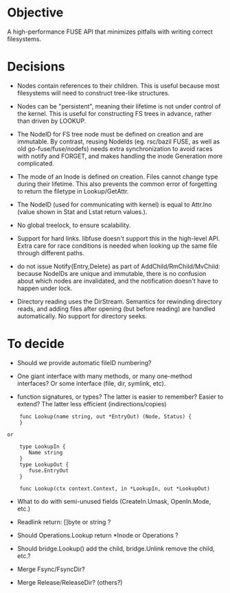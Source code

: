 
Objective
=========

A high-performance FUSE API that minimizes pitfalls with writing
correct filesystems.

Decisions
=========

   * Nodes contain references to their children. This is useful
     because most filesystems will need to construct tree-like
     structures.

   * Nodes can be "persistent", meaning their lifetime is not under
     control of the kernel. This is useful for constructing FS trees
     in advance, rather than driven by LOOKUP.

   * The NodeID for FS tree node must be defined on creation and are
     immutable. By contrast, reusing NodeIds (eg. rsc/bazil FUSE, as
     well as old go-fuse/fuse/nodefs) needs extra synchronization to
     avoid races with notify and FORGET, and makes handling the inode
     Generation more complicated.
     
   * The mode of an Inode is defined on creation.  Files cannot change
     type during their lifetime. This also prevents the common error
     of forgetting to return the filetype in Lookup/GetAttr.
     
   * The NodeID (used for communicating with kernel) is equal to
     Attr.Ino (value shown in Stat and Lstat return values.). 

   * No global treelock, to ensure scalability.

   * Support for hard links. libfuse doesn't support this in the
     high-level API.  Extra care for race conditions is needed when
     looking up the same file through different paths.

   * do not issue Notify{Entry,Delete} as part of
     AddChild/RmChild/MvChild: because NodeIDs are unique and
     immutable, there is no confusion about which nodes are
     invalidated, and the notification doesn't have to happen under
     lock.

   * Directory reading uses the DirStream. Semantics for rewinding
     directory reads, and adding files after opening (but before
     reading) are handled automatically. No support for directory
     seeks.


To decide
=========

   * Should we provide automatic fileID numbering?
   
   * One giant interface with many methods, or many one-method
     interfaces? Or some interface (file, dir, symlink, etc).
 
   * function signatures, or types? The latter is easier to remember?
     Easier to extend? The latter less efficient (indirections/copies)

```
    func Lookup(name string, out *EntryOut) (Node, Status) {
    }

or

    type LookupIn {
       Name string
    }
    type LookupOut {
       fuse.EntryOut
    }

    func Lookup(ctx context.Context, in *LookupIn, out *LookupOut) 
```

   * What to do with semi-unused fields (CreateIn.Umask, OpenIn.Mode, etc.)
   
   * Readlink return: []byte or string ?

   * Should Operations.Lookup return *Inode or Operations ?

   * Should bridge.Lookup() add the child, bridge.Unlink remove the child, etc.?

   * Merge Fsync/FsyncDir?

   * Merge Release/ReleaseDir? (others?)
 
